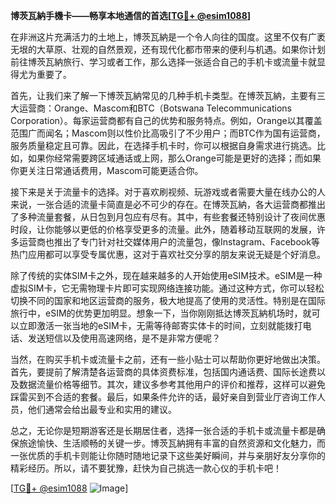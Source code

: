 **博茨瓦納手機卡——畅享本地通信的首选[[TG💪+ @esim1088](https://t.me/s/esim1088)]**

在非洲这片充满活力的土地上，博茨瓦納是一个令人向往的国度。这里不仅有广袤无垠的大草原、壮观的自然景观，还有现代化都市带来的便利与机遇。如果你计划前往博茨瓦納旅行、学习或者工作，那么选择一张适合自己的手机卡或流量卡就显得尤为重要了。

首先，让我们来了解一下博茨瓦納常见的几种手机卡类型。在博茨瓦納，主要有三大运营商：Orange、Mascom和BTC（Botswana Telecommunications Corporation）。每家运营商都有自己的优势和服务特点。例如，Orange以其覆盖范围广而闻名；Mascom则以性价比高吸引了不少用户；而BTC作为国有运营商，服务质量稳定且可靠。因此，在选择手机卡时，你可以根据自身需求进行挑选。比如，如果你经常需要跨区域通话或上网，那么Orange可能是更好的选择；而如果你更关注日常通话费用，Mascom可能更适合你。

接下来是关于流量卡的选择。对于喜欢刷视频、玩游戏或者需要大量在线办公的人来说，一张合适的流量卡简直是必不可少的存在。在博茨瓦納，各大运营商都推出了多种流量套餐，从日包到月包应有尽有。其中，有些套餐还特别设计了夜间优惠时段，让你能够以更低的价格享受更多的流量。此外，随着移动互联网的发展，许多运营商也推出了专门针对社交媒体用户的流量包，像Instagram、Facebook等热门应用都可以享受专属优惠，这对于喜欢社交分享的朋友来说无疑是个好消息。

除了传统的实体SIM卡之外，现在越来越多的人开始使用eSIM技术。eSIM是一种虚拟SIM卡，它无需物理卡片即可实现网络连接功能。通过这种方式，你可以轻松切换不同的国家和地区运营商的服务，极大地提高了使用的灵活性。特别是在国际旅行中，eSIM的优势更加明显。想象一下，当你刚刚抵达博茨瓦納机场时，就可以立即激活一张当地的eSIM卡，无需等待邮寄实体卡的时间，立刻就能拨打电话、发送短信以及使用高速网络，是不是非常方便呢？

当然，在购买手机卡或流量卡之前，还有一些小贴士可以帮助你更好地做出决策。首先，要提前了解清楚各运营商的具体资费标准，包括国内通话费、国际长途费以及数据流量价格等细节。其次，建议多参考其他用户的评价和推荐，这样可以避免踩雷买到不合适的套餐。最后，如果条件允许的话，最好亲自到营业厅咨询工作人员，他们通常会给出最专业和实用的建议。

总之，无论你是短期游客还是长期居住者，选择一张合适的手机卡或流量卡都是确保旅途愉快、生活顺畅的关键一步。博茨瓦納拥有丰富的自然资源和文化魅力，而一张优质的手机卡则能让你随时随地记录下这些美好瞬间，并与亲朋好友分享你的精彩经历。所以，请不要犹豫，赶快为自己挑选一款心仪的手机卡吧！

[[TG💪+ @esim1088](https://t.me/s/esim1088) ![Image](https://i.postimg.cc/4NQfJmqS/Snipaste-2025-05-13-00-14-12.png)]